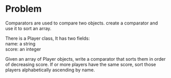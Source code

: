 
# Problem 
Comparators are used to compare two objects. create a comparator and use it to sort an array. 

There is a  Player class, It has two fields:<br>
name: a string <br>
score: an integer

Given an array of  Player objects, write a comparator that sorts them in order of decreasing score. If  or more players have the same score, sort those players alphabetically ascending by name. 
